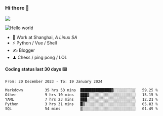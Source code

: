 ### Hi there 👋
![](https://komarev.com/ghpvc/?username=Xuhandsome)


<img src="https://github-readme-stats.vercel.app/api?username=XuHandsome&show_icons=true&theme=merko" alt="Hello world">

<br/>

- 🍻  Work at Shanghai, _A Linux SA_
- ⚡  Python / Vue / Shell
- ✍️  Blogger
- ♟  Chess / ping pong / LOL

#### Coding status last 30 days ⌨️

<!--START_SECTION:waka-->

```txt
From: 20 December 2023 - To: 19 January 2024

Markdown          35 hrs 53 mins  ██████████████▓░░░░░░░░░░   59.25 %
Other             9 hrs 10 mins   ███▓░░░░░░░░░░░░░░░░░░░░░   15.15 %
YAML              7 hrs 23 mins   ███░░░░░░░░░░░░░░░░░░░░░░   12.21 %
Python            3 hrs 31 mins   █▒░░░░░░░░░░░░░░░░░░░░░░░   05.83 %
SQL               54 mins         ▒░░░░░░░░░░░░░░░░░░░░░░░░   01.49 %
```

<!--END_SECTION:waka-->
